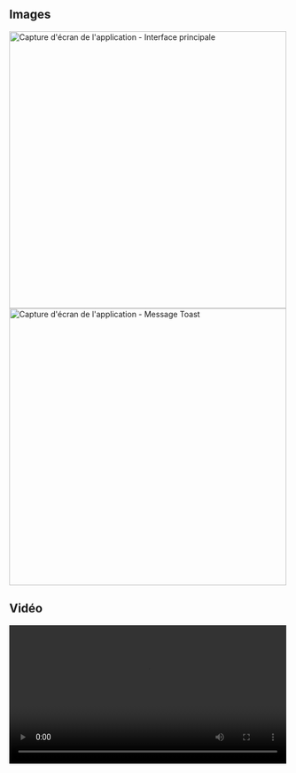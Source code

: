 <h2>Images</h2>
<img src="./images/interface1.PNG" alt="Capture d'écran de l'application - Interface principale" width="500">
<img src="./images/interface2.PNG" alt="Capture d'écran de l'application - Message Toast" width="500">

<h2>Vidéo</h2>
<video width="500" controls>
    <source src="https://github.com/user-attachments/assets/1ba86377-7556-447e-aa35-3c4cb240fc4f" type="video/mp4">
    Votre navigateur ne supporte pas la balise vidéo.
</video>
